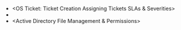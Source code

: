 - <OS Ticket: Ticket Creation   Assigning Tickets    SLAs & Severities>
- <VPNs>
- <Active Directory File Management & Permissions>
